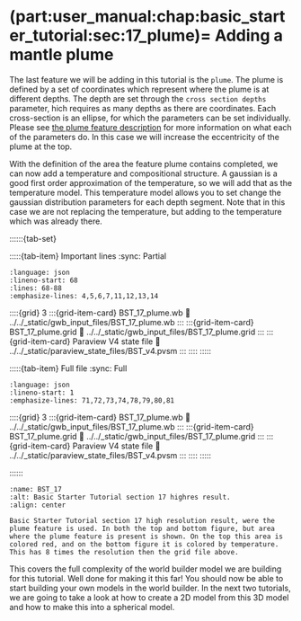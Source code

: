 (part:user_manual:chap:basic_starter_tutorial:sec:17_plume)=
Adding a mantle plume
===============================

The last feature we will be adding in this tutorial is the `plume`. The plume is defined by a set of coordinates which represent where the plume is at different depths. The depth are set through the `cross section depths` parameter, hich requires as many depths as there are coordinates. Each cross-section is an ellipse, for which the parameters can be set individually. Please see [the plume feature description](part:user_manual:chap:parameter_documentation:sec:features:subsec:plume) for more information on what each of the parameters do. In this case we will increase the eccentricity of the plume at the top.

With the definition of the area the feature plume contains completed, we can now add a temperature and compositional structure. A gaussian is a good first order approximation of the temperature, so we will add that as the temperature model. This temperature model allows you to set change the gaussian distribution parameters for each depth segment. Note that in this case we are not replacing the temperature, but adding to the temperature which was already there.


::::::{tab-set}

:::::{tab-item} Important lines
:sync: Partial

```{literalinclude} ../../_static/gwb_input_files/BST_17_plume.wb
:language: json
:lineno-start: 68
:lines: 68-88
:emphasize-lines: 4,5,6,7,11,12,13,14
```
::::{grid} 3
:::{grid-item-card} BST_17_plume.wb
:link: ../../_static/gwb_input_files/BST_17_plume.wb
:::
:::{grid-item-card} BST_17_plume.grid
:link: ../../_static/gwb_input_files/BST_17_plume.grid
:::
:::{grid-item-card} Paraview V4 state file 
:link: ../../_static/paraview_state_files/BST_v4.pvsm
:::
::::
:::::

:::::{tab-item} Full file
:sync: Full


```{literalinclude} ../../_static/gwb_input_files/BST_17_plume.wb
:language: json
:lineno-start: 1
:emphasize-lines: 71,72,73,74,78,79,80,81
```

::::{grid} 3
:::{grid-item-card} BST_17_plume.wb
:link: ../../_static/gwb_input_files/BST_17_plume.wb
:::
:::{grid-item-card} BST_17_plume.grid
:link: ../../_static/gwb_input_files/BST_17_plume.grid
:::
:::{grid-item-card} Paraview V4 state file 
:link: ../../_static/paraview_state_files/BST_v4.pvsm
:::
::::
:::::

::::::


```{figure} ../../../../doc/sphinx/_static/images/user_manual/basic_starter_tutorial/BST_17.png
:name: BST_17
:alt: Basic Starter Tutorial section 17 highres result. 
:align: center

Basic Starter Tutorial section 17 high resolution result, were the plume feature is used. In both the top and bottom figure, but area where the plume feature is present is shown. On the top this area is colored red, and on the bottom figure it is colored by temperature. This has 8 times the resolution then the grid file above.
```


This covers the full complexity of the world builder model we are building for this tutorial. Well done for making it this far! You should now be able to start building your own models in the world builder. In the next two tutorials, we are going to take a look at how to create a 2D model from this 3D model and how to make this into a spherical model.